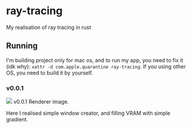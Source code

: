 # ray-tracing
My realisation of ray tracing in rust

## Running
I'm building project only for mac os, and to run my app, you need to fix it (idk why):
```xattr -d com.apple.quarantine ray-tracing```.
If you using other OS, you need to build it by yourself.

### v0.0.1
![](https://github.com/LeviiLovie/ray-tracing/blob/main/versions/v0.0.1.png)
v0.0.1 Renderer image.

Here I realised simple window creator, and filling VRAM with simple gradient.
